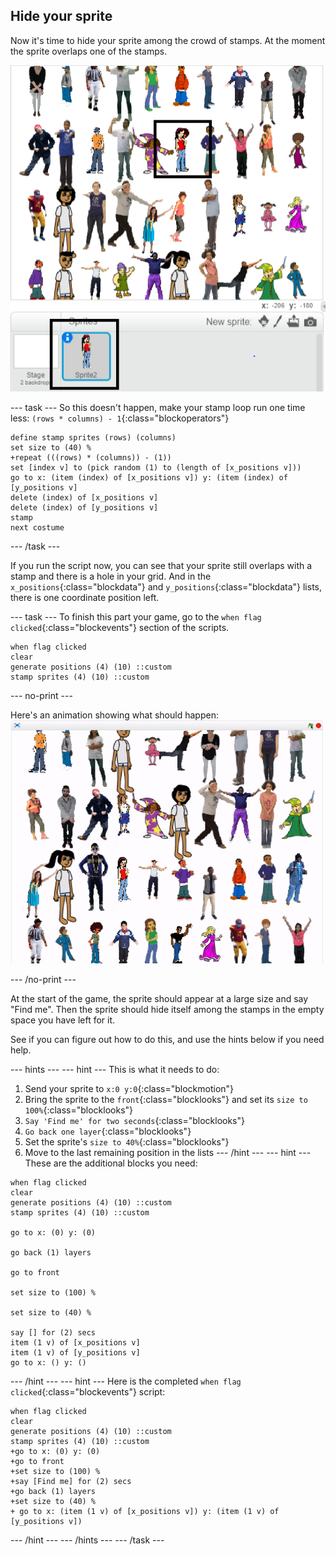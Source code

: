 ## Hide your sprite

Now it's time to hide your sprite among the crowd of stamps. At the moment the sprite overlaps one of the stamps.

![overlap](images/overplap.png)

--- task ---
So this doesn't happen, make your stamp loop run one time less: `(rows * columns) - 1`{:class="blockoperators"}

```blocks
define stamp sprites (rows) (columns)
set size to (40) %
+repeat (((rows) * (columns)) - (1))
set [index v] to (pick random (1) to (length of [x_positions v]))
go to x: (item (index) of [x_positions v]) y: (item (index) of [y_positions v]
delete (index) of [x_positions v]
delete (index) of [y_positions v]
stamp
next costume
```
--- /task ---

If you run the script now, you can see that your sprite still overlaps with a stamp and there is a hole in your grid. And in the `x_positions`{:class="blockdata"} and `y_positions`{:class="blockdata"} lists, there is one coordinate position left.

--- task ---
To finish this part your game, go to the `when flag clicked`{:class="blockevents"} section of the scripts.

```blocks
when flag clicked
clear
generate positions (4) (10) ::custom
stamp sprites (4) (10) ::custom
```

--- no-print ---

Here's an animation showing what should happen:
![animation](images/demo_1.gif)

--- /no-print ---

At the start of the game, the sprite should appear at a large size and say "Find me". Then the sprite should hide itself among the stamps in the empty space you have left for it.

See if you can figure out how to do this, and use the hints below if you need help.

--- hints --- --- hint ---
This is what it needs to do:
  1. Send your sprite to `x:0 y:0`{:class="blockmotion"}
  2. Bring the sprite to the `front`{:class="blocklooks"} and set its `size to 100%`{:class="blocklooks"}
  3. `Say 'Find me' for two seconds`{:class="blocklooks"}
  4. `Go back one layer`{:class="blocklooks"}
  5. Set the sprite's `size to 40%`{:class="blocklooks"}
  6. Move to the last remaining position in the lists
--- /hint --- --- hint ---
These are the additional blocks you need:
```blocks
when flag clicked
clear
generate positions (4) (10) ::custom
stamp sprites (4) (10) ::custom

go to x: (0) y: (0)

go back (1) layers

go to front

set size to (100) %

set size to (40) %

say [] for (2) secs
item (1 v) of [x_positions v]
item (1 v) of [y_positions v]
go to x: () y: ()
```
--- /hint --- --- hint ---
Here is the completed `when flag clicked`{:class="blockevents"} script:

```blocks
when flag clicked
clear
generate positions (4) (10) ::custom
stamp sprites (4) (10) ::custom
+go to x: (0) y: (0)
+go to front
+set size to (100) %
+say [Find me] for (2) secs
+go back (1) layers
+set size to (40) %
+ go to x: (item (1 v) of [x_positions v]) y: (item (1 v) of [y_positions v])
```
--- /hint --- --- /hints ---
--- /task ---
